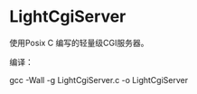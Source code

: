 LightCgiServer
==============

使用Posix C 编写的轻量级CGI服务器。

编译：

gcc -Wall -g LightCgiServer.c -o LightCgiServer


